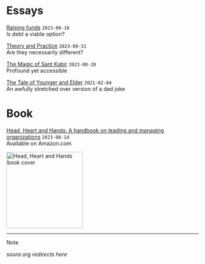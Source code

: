 # Essays
[Raising funds](essays/raisingFunds.md) `2023-09-10`  
Is debt a viable option?

[Theory and Practice](essays/theoryAndPractice.md) `2023-08-31`   
Are they necessarily different?

[The Magic of Sant Kabir](essays/kabirVaani.md) `2023-08-28`  
Profound yet accessible

[The Tale of Younger and Elder](essays/youngerAndElder.md) `2021-02-04`  
An awfully stretched over version of a dad joke

# Book
[Head, Heart and Hands: A handbook on leading and managing organizations](https://www.amazon.com/dp/B0CFRDTV12) `2023-08-14`     
Available on Amazon.com

<img src = "https://github.com/soura-b/soura-b.github.io/assets/20471068/1b946035-c98a-42b5-9ab6-19b9451bf612" alt="Head, Heart and Hands book cover" width="200">

---

> [!Note]
> _soura.org redirects here_
